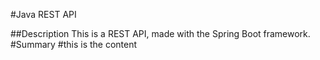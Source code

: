 <MainGrid>

<HeaderTitle> #Java REST API </HeaderTitle>

<InfoGrid>

<InfoPaper>
##Description
This is a REST API, made with the Spring Boot framework.
</InfoPaper>

<InfoPaper>
<MyChip label="Back-end Development"/>
<MyChip label="Java"/>
<MyChip label="Spring"/>
<MyChip label="Rest"/>
<MyChip label="Hibernate"/>
<MyChip label="Spring"/>
<MyChip label="Rest"/>
<MyChip label="Hibernate"/>
</InfoPaper>

</InfoGrid>


<Panel>
<PanelSummary id="1" label="How">
#Summary
</PanelSummary>
<PanelContent id="1">
#this is the content
</PanelContent>
</Panel>



</MainGrid>

